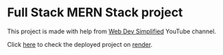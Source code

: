 # Full Stack MERN Stack project

This project is made with help from [Web Dev Simplified][WDS] YouTube channel. 

Click [here][deploy] to check the deployed project on [render].

[WDS]: <https://www.youtube.com/@WebDevSimplified>
[deploy]: <https://mylibrary-wds-kuldpkr.onrender.com>
[render]: <https://render.com/>
